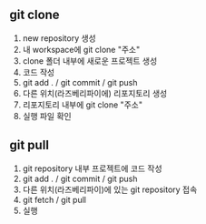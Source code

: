 ## git clone

1. new repository 생성
2. 내 workspace에 git clone "주소"
3. clone 폴더 내부에 새로운 프로젝트 생성
4. 코드 작성
5. git add . / git commit / git push
6. 다른 위치(라즈베리파이에) 리포지토리 생성
7. 리포지토리 내부에 git clone "주소"
8. 실행 파일 확인

## git pull

1. git repository 내부 프로젝트에 코드 작성
2. git add . / git commit / git push
3. 다른 위치(라즈베리파이)에 있는 git repository 접속
4. git fetch / git pull
5. 실행